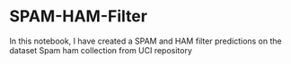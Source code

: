 # SPAM-HAM-Filter
In this notebook, I have created a SPAM and HAM filter predictions on the dataset Spam ham collection from UCI repository
